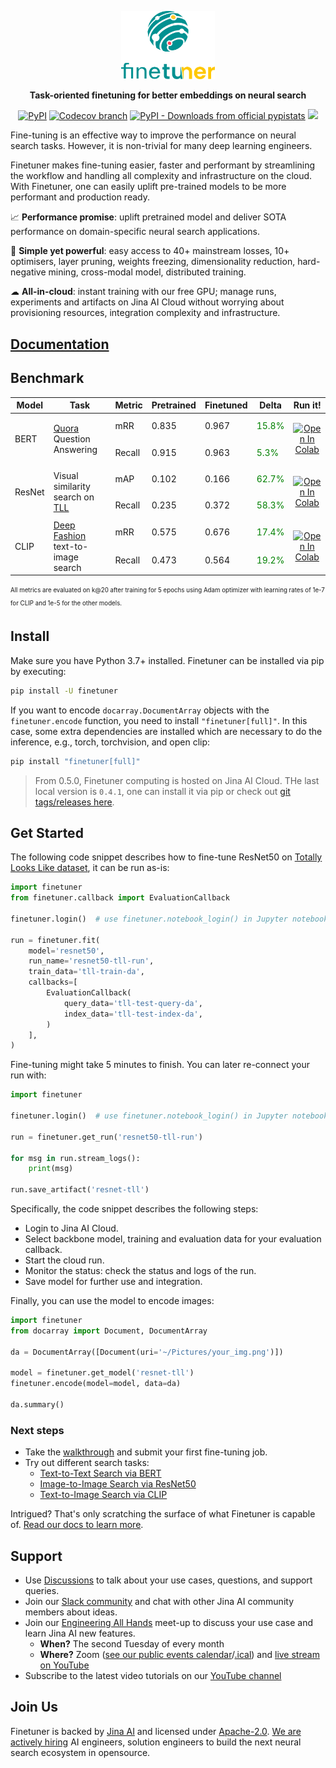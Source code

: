 <br><br>

<p align="center">
<img src="https://github.com/jina-ai/finetuner/blob/main/docs/_static/finetuner-logo-ani.svg?raw=true" alt="Finetuner logo: Finetuner helps you to create experiments in order to improve embeddings on search tasks. It accompanies you to deliver the last mile of performance-tuning for neural search applications." width="150px">
</p>


<p align="center">
<b>Task-oriented finetuning for better embeddings on neural search</b>
</p>

<p align=center>
<a href="https://pypi.org/project/finetuner/"><img alt="PyPI" src="https://img.shields.io/pypi/v/finetuner?label=Release&style=flat-square"></a>
<a href="https://codecov.io/gh/jina-ai/finetuner"><img alt="Codecov branch" src="https://img.shields.io/codecov/c/github/jina-ai/finetuner/main?logo=Codecov&logoColor=white&style=flat-square"></a>
<a href="https://pypistats.org/packages/finetuner"><img alt="PyPI - Downloads from official pypistats" src="https://img.shields.io/pypi/dm/finetuner?style=flat-square"></a>
<a href="https://slack.jina.ai"><img src="https://img.shields.io/badge/Slack-3.6k-blueviolet?logo=slack&amp;logoColor=white&style=flat-square"></a>
</p>

<!-- start elevator-pitch -->

Fine-tuning is an effective way to improve the performance on neural search tasks. However, it is non-trivial for many deep learning engineers.

Finetuner makes fine-tuning easier, faster and performant by streamlining the workflow and handling all complexity and infrastructure on the cloud.
With Finetuner, one can easily uplift pre-trained models to be more performant and production ready.

📈 **Performance promise**: uplift pretrained model and deliver SOTA performance on domain-specific neural search applications.

🔱 **Simple yet powerful**: easy access to 40+ mainstream losses, 10+ optimisers, layer pruning, weights freezing, dimensionality reduction, hard-negative mining, cross-modal model, distributed training. 

☁ **All-in-cloud**: instant training with our free GPU; manage runs, experiments and artifacts on Jina AI Cloud without worrying about provisioning resources, integration complexity and infrastructure.

<!-- end elevator-pitch -->

## [Documentation](https://finetuner.jina.ai/)

## Benchmark

<table>
<thead>
  <tr>
    <th>Model</th>
    <th>Task</th>
    <th>Metric</th>
    <th>Pretrained</th>
    <th>Finetuned</th>
    <th>Delta</th>
    <th>Run it!</th>
  </tr>
</thead>
<tbody>
  <tr>
    <td rowspan="2">BERT</td>
    <td rowspan="2"><a href="https://www.kaggle.com/c/quora-question-pairs">Quora</a> Question Answering</td>
    <td>mRR</td>
    <td>0.835</td>
    <td>0.967</td>
    <td><span style="color:green">15.8%</span></td>
    <td rowspan="2"><p align=center><a href="https://colab.research.google.com/drive/1Ui3Gw3ZL785I7AuzlHv3I0-jTvFFxJ4_?usp=sharing"><img alt="Open In Colab" src="https://colab.research.google.com/assets/colab-badge.svg"></a></p></td>
  </tr>
  <tr>
    <td>Recall</td>
    <td>0.915</td>
    <td>0.963</td>
    <td><span style="color:green">5.3%</span></td>
  </tr>
  <tr>
    <td rowspan="2">ResNet</td>
    <td rowspan="2">Visual similarity search on <a href="https://sites.google.com/view/totally-looks-like-dataset">TLL</a></td>
    <td>mAP</td>
    <td>0.102</td>
    <td>0.166</td>
    <td><span style="color:green">62.7%</span></td>
    <td rowspan="2"><p align=center><a href="https://colab.research.google.com/drive/1QuUTy3iVR-kTPljkwplKYaJ-NTCgPEc_?usp=sharing"><img alt="Open In Colab" src="https://colab.research.google.com/assets/colab-badge.svg"></a></p></td>
  </tr>
  <tr>
    <td>Recall</td>
    <td>0.235</td>
    <td>0.372</td>
    <td><span style="color:green">58.3%</span></td>
  </tr>
  <tr>
    <td rowspan="2">CLIP</td>
    <td rowspan="2"><a href="https://mmlab.ie.cuhk.edu.hk/projects/DeepFashion.html">Deep Fashion</a> text-to-image search</td>
    <td>mRR</td>
    <td>0.575</td>
    <td>0.676</td>
    <td><span style="color:green">17.4%</span></td>
    <td rowspan="2"><p align=center><a href="https://colab.research.google.com/drive/1yKnmy2Qotrh3OhgwWRsMWPFwOSAecBxg?usp=sharing"><img alt="Open In Colab" src="https://colab.research.google.com/assets/colab-badge.svg"></a></p></td>
  </tr>
  <tr>
    <td>Recall</td>
    <td>0.473</td>
    <td>0.564</td>
    <td><span style="color:green">19.2%</span></td>
  </tr>

</tbody>
</table>

<sub><sup>All metrics are evaluated on k@20 after training for 5 epochs using Adam optimizer with learning rates of 1e-7 for CLIP and 1e-5 for the other models.</sup></sub>

<!-- start install-instruction -->

## Install

Make sure you have Python 3.7+ installed.
Finetuner can be installed via pip by executing:

```bash
pip install -U finetuner
```

If you want to encode `docarray.DocumentArray` objects with the `finetuner.encode` function, you need to install `"finetuner[full]"`.
In this case, some extra dependencies are installed which are necessary to do the inference, e.g., torch, torchvision, and open clip:

```bash
pip install "finetuner[full]"
```

<!-- end install-instruction -->

> From 0.5.0, Finetuner computing is hosted on Jina AI Cloud. THe last local version is `0.4.1`, one can install it via pip or check out [git tags/releases here](https://github.com/jina-ai/finetuner/releases).




  
## Get Started

The following code snippet describes how to fine-tune ResNet50 on [Totally Looks Like dataset](https://sites.google.com/view/totally-looks-like-dataset), it can be run as-is:

```python
import finetuner
from finetuner.callback import EvaluationCallback

finetuner.login()  # use finetuner.notebook_login() in Jupyter notebook/Google Colab

run = finetuner.fit(
    model='resnet50',
    run_name='resnet50-tll-run',
    train_data='tll-train-da',
    callbacks=[
        EvaluationCallback(
            query_data='tll-test-query-da',
            index_data='tll-test-index-da',
        )
    ],
)
```

Fine-tuning might take 5 minutes to finish. You can later re-connect your run with:

```python
import finetuner

finetuner.login()  # use finetuner.notebook_login() in Jupyter notebook or Google colab

run = finetuner.get_run('resnet50-tll-run')

for msg in run.stream_logs():
    print(msg)

run.save_artifact('resnet-tll')
```

Specifically, the code snippet describes the following steps:

  * Login to Jina AI Cloud.
  * Select backbone model, training and evaluation data for your evaluation callback.
  * Start the cloud run.
  * Monitor the status: check the status and logs of the run.
  * Save model for further use and integration.


Finally, you can use the model to encode images:

```python
import finetuner
from docarray import Document, DocumentArray

da = DocumentArray([Document(uri='~/Pictures/your_img.png')])

model = finetuner.get_model('resnet-tll')
finetuner.encode(model=model, data=da)

da.summary()
```

### Next steps

- Take the [walkthrough](https://finetuner.jina.ai/walkthrough/) and submit your first fine-tuning job.
- Try out different search tasks:
  - [Text-to-Text Search via BERT](https://finetuner.jina.ai/notebooks/text_to_text/)
  - [Image-to-Image Search via ResNet50](https://finetuner.jina.ai/notebooks/image_to_image/)
  - [Text-to-Image Search via CLIP](https://finetuner.jina.ai/notebooks/text_to_image/)

Intrigued? That's only scratching the surface of what Finetuner is capable of. [Read our docs to learn more](https://finetuner.jina.ai/).

<!-- start support-pitch -->
## Support

- Use [Discussions](https://github.com/jina-ai/finetuner/discussions) to talk about your use cases, questions, and
  support queries.
- Join our [Slack community](https://slack.jina.ai) and chat with other Jina AI community members about ideas.
- Join our [Engineering All Hands](https://youtube.com/playlist?list=PL3UBBWOUVhFYRUa_gpYYKBqEAkO4sxmne) meet-up to discuss your use case and learn Jina AI new features.
    - **When?** The second Tuesday of every month
    - **Where?**
      Zoom ([see our public events calendar](https://calendar.google.com/calendar/embed?src=c_1t5ogfp2d45v8fit981j08mcm4%40group.calendar.google.com&ctz=Europe%2FBerlin)/[.ical](https://calendar.google.com/calendar/ical/c_1t5ogfp2d45v8fit981j08mcm4%40group.calendar.google.com/public/basic.ics))
      and [live stream on YouTube](https://youtube.com/c/jina-ai)
- Subscribe to the latest video tutorials on our [YouTube channel](https://youtube.com/c/jina-ai)

## Join Us

Finetuner is backed by [Jina AI](https://jina.ai) and licensed under [Apache-2.0](./LICENSE). [We are actively hiring](https://jobs.jina.ai) AI engineers, solution engineers to build the next neural search ecosystem in opensource.

<!-- end support-pitch -->

